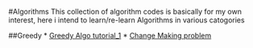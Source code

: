 #Algorithms
    This collection of algorithm codes is basically for my own interest, here i intend to learn/re-learn Algorithms in
    various catogories
    
##Greedy
    * [Greedy Algo tutorial_1](http://www.radford.edu/~nokie/classes/360/greedy.html)
    * [Change Making problem](http://en.wikipedia.org/wiki/Change-making_problem)

